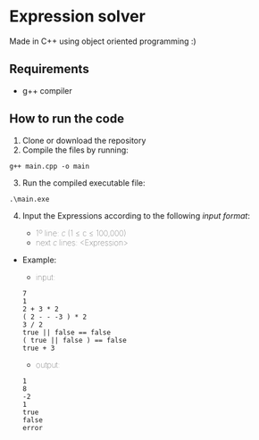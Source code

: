 [//]: # (A object oriented program written in C++ that solves arithmetic and boolean expressions )

# Expression solver

Made in C++ using object oriented programming :)

## Requirements
- g++ compiler

## How to run the code
1. Clone or download the repository
2. Compile the files by running:

```
g++ main.cpp -o main
```

3. Run the compiled executable file:

```
.\main.exe
```

4. Input the Expressions according to the following _input format_:

    - <font style="font-weight: 100"> 1º line: _c_ (1 &le; c &le; 100,000) </font>
    - <font style="font-weight: 100"> next _c_ lines: &lt;Expression&gt; </font>
    
- Example:
    
    - <font style="font-weight: 100"> input: </font> <br>
    ```
    7
    1
    2 + 3 * 2
    ( 2 - - -3 ) * 2
    3 / 2
    true || false == false
    ( true || false ) == false
    true + 3
    ```

    - <font style="font-weight: 100"> output: </font> <br>
    ```
    1
    8
    -2
    1
    true
    false
    error
    ```